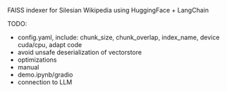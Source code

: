 FAISS indexer for Silesian Wikipedia using HuggingFace + LangChain

TODO:
* config.yaml, include: chunk_size, chunk_overlap, index_name, device cuda/cpu, adapt code
* avoid unsafe deserialization of vectorstore
* optimizations
* manual
* demo.ipynb/gradio
* connection to LLM
